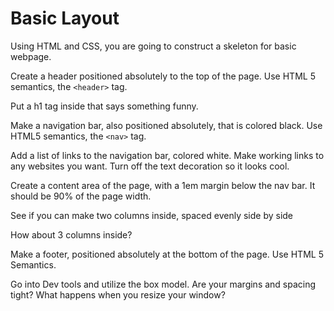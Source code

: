 Basic Layout
============

Using HTML and CSS, you are going to construct a skeleton for basic webpage.

Create a header positioned absolutely to the top of the page. Use HTML 5 semantics, the `<header>` tag.

Put a h1 tag inside that says something funny.

Make a navigation bar, also positioned absolutely, that is colored black. Use HTML5 semantics, the `<nav>` tag.

Add a list of links to the navigation bar, colored white. Make working links to any websites you want. Turn off the text decoration so it looks cool.

Create a content area of the page, with a 1em margin below the nav bar. It should be 90% of the page width.

See if you can make two columns inside, spaced evenly side by side  

How about 3 columns inside?

Make a footer, positioned absolutely at the bottom of the page. Use HTML 5 Semantics.

Go into Dev tools and utilize the box model. Are your margins and spacing tight? What happens when you resize your window?  
